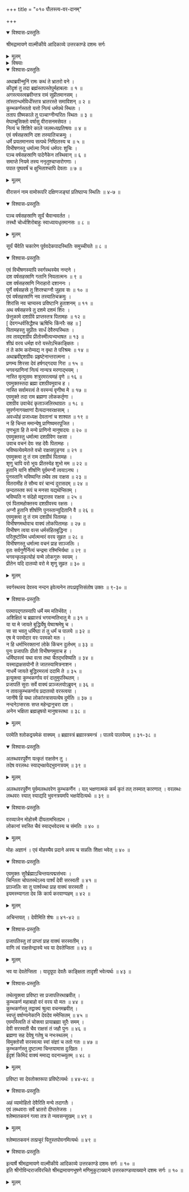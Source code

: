 +++
title = "०१० पौलस्त्य-वर-दानम्"

+++

<details open><summary>विश्वास-प्रस्तुतिः</summary>

श्रीमद्रामायणे वाल्मीकीये आदिकाव्ये उत्तरकाण्डे दशमः सर्गः
</details>

<details><summary>मूलम्</summary>

श्रीमद्रामायणे वाल्मीकीये आदिकाव्ये उत्तरकाण्डे दशमः सर्गः
</details>

<details><summary>विषयाः</summary>

रावणादि-तपस्-तुष्टेन ब्रह्मणा  
रावणाय तत्-प्रार्थनानुसारेण  
मानुषान्य-सर्वावध्यत्व-वर-दान-पूर्वकं  
पुनः परितोषाच्  
छेदे छेदे पुनर् नव-नव-शिरः-प्ररोहादि-विषयक-वरान्तर-दानम् ॥ १॥  

विभीषणाय तत्-प्रार्थनानुरेधेन  
धार्मिकत्वादि-वर-दान-पूर्वकं स्वयं-चिर-जीवित्व-वरदानम् ॥ २ ॥ 

कुंभकर्णाय वरदान-प्रवृत्तेन ब्रह्मणा  
देव-गण-प्रार्थनया सरस्वतीं प्रति तज्-जिह्वा-संनिधानेन  
विपरीत-वर-वरण-करण-प्रेरणा ॥ ३ ॥ 

ब्रह्मणा सरस्वती-विमोहित-मनस्कतया  
कुंभकर्णेन चिर-स्वाप-याचने  
तस्मै तद्-दान-पूर्वकं स्व-लोक-गमनम् ॥ ४ ॥
</details>

<details open><summary>विश्वास-प्रस्तुतिः</summary>

अथाब्रवीन्मुनिं रामः कथं ते भ्रातरो वने ।  
कीदृशं तु तदा ब्रह्मंस्तपस्तेपुर्महाबलाः ॥ १ ॥  
अगस्त्यस्त्वब्रवीन्तत्र रामं सुप्रीतमानसम् ।  
तांस्तान्धर्मविधींस्तत्र भ्रातरस्ते समाविशन् ॥ २ ॥  
कुम्भकर्णस्ततो यत्तो नित्यं धर्मपथे स्थितः ।  
तताप ग्रीष्मकाले तु पञ्चाग्नीन्परितः स्थितः ॥ ३ ॥  
मेघाम्बुसिक्तो वर्षासु वीरासनमसेवत ।  
नित्यं च शिशिरे काले जलमध्यप्रतिश्रयः ॥ ४ ॥  
एवं वर्षसहस्राणि दश तस्यातिचक्रमुः ।  
धर्मे प्रयतमानस्य सत्पथे निष्ठितस्य च ॥ ५ ॥  
विभीषणस्तु धर्मात्मा नित्यं धर्मपरः शुचिः ।  
पञ्च वर्षसहस्राणि पादेनैकेन तस्थिवान् ॥ ६ ॥  
समाप्ते नियमे तस्य ननृतुश्चाप्सरोगणाः ।  
पपात पुष्पवर्षं च क्षुभिताश्चापि देवताः ॥ ७ ॥
</details>

<details><summary>मूलम्</summary>

अथाब्रवीन्मुनिं रामः कथं ते भ्रातरो वने ।  
कीदृशं तु तदा ब्रह्मंस्तपस्तेपुर्महाबलाः ॥ १ ॥  
अगस्त्यस्त्वब्रवीन्तत्र रामं सुप्रीतमानसम् ।  
तांस्तान्धर्मविधींस्तत्र भ्रातरस्ते समाविशन् ॥ २ ॥  
कुम्भकर्णस्ततो यत्तो नित्यं धर्मपथे स्थितः ।  
तताप ग्रीष्मकाले तु पञ्चाग्नीन्परितः स्थितः ॥ ३ ॥  
मेघाम्बुसिक्तो वर्षासु वीरासनमसेवत ।  
नित्यं च शिशिरे काले जलमध्यप्रतिश्रयः ॥ ४ ॥  
एवं वर्षसहस्राणि दश तस्यातिचक्रमुः ।  
धर्मे प्रयतमानस्य सत्पथे निष्ठितस्य च ॥ ५ ॥  
विभीषणस्तु धर्मात्मा नित्यं धर्मपरः शुचिः ।  
पञ्च वर्षसहस्राणि पादेनैकेन तस्थिवान् ॥ ६ ॥  
समाप्ते नियमे तस्य ननृतुश्चाप्सरोगणाः ।  
पपात पुष्पवर्षं च क्षुभिताश्चापि देवताः ॥ ७ ॥
</details>

वीरासनं नाम वामोरूपरि दक्षिणजङ्घां प्रतिष्ठाप्य स्थितिः ॥ ४-७ ॥

<details open><summary>विश्वास-प्रस्तुतिः</summary>

पञ्च वर्षसहस्राणि सूर्यं चैवान्ववर्तत ।  
तस्थौ चोर्ध्वशिरोबाहुः स्वाध्यायधृतमानसः ॥ ८ ॥
</details>

<details><summary>मूलम्</summary>

पञ्च वर्षसहस्राणि सूर्यं चैवान्ववर्तत ।  
तस्थौ चोर्ध्वशिरोबाहुः स्वाध्यायधृतमानसः ॥ ८ ॥
</details>

सूर्यं चैवेति चकारेण पूर्ववदेकपादस्थितिः समुच्चीयते ॥ ८ ॥

<details open><summary>विश्वास-प्रस्तुतिः</summary>

एवं विभीषणस्यापि स्वर्गस्थस्येव नन्दने ।  
दश वर्षसहस्राणि गतानि नियतात्मनः ॥ ९ ॥  
दश वर्षसहस्राणि निराहारो दशाननः ।  
पूर्णे वर्षसहस्रे तु शिरश्चाग्नौ जुहाव सः ॥ १० ॥  
एवं वर्षसहस्राणि नव तस्यातिचक्रमुः ।  
शिरांसि नव चाप्यस्य प्रविष्टानि हुताशनम् ॥ ११ ॥  
अथ वर्षसहस्त्रे तु दशमे दशमं शिरः ।  
छेत्तुकामे दशग्रीवे प्राप्तस्तत्र पितामहः ॥ १२ ॥  
\[ देवगन्धर्वसिद्धैश्च ऋषिभिः किंनरैः सह ॥ \]  
पितामहस्तु सुप्रीतः सार्धं देवैरुपस्थितः ।  
तव तावद्दशग्रीव प्रीतोस्मीत्यभ्यभाषत ॥ १३ ॥  
शीघ्रं वरय धर्मज्ञ वरो यस्तेऽभिकाङ्क्षितः ।  
तं ते कांम करोम्यद्य न वृथा ते परिश्रमः ॥ १४ ॥  
अथाब्रवीद्दशग्रीवः प्रहृष्टेनान्तरात्मना ।  
प्रणम्य शिरसा देवं हर्षगद्गदया गिरा ॥ १५ ॥  
भगवन्प्राणिनां नित्यं नान्यत्र मरणाद्भयम् ।  
नास्ति मृत्युसमः शत्रुरमरत्वमहं वृणे ॥ १६ ॥  
एवमुक्तस्तदा ब्रह्मा दशग्रीवमुवाच ह ।  
नास्ति सर्वामरत्वं ते वरमन्यं वृणीष्व मे ॥ १७ ॥  
एवमुक्ते तदा राम ब्रह्मणा लोककर्तृणा ।  
दशग्रीव उवाचेदं कृताञ्जलिरथाग्रतः ॥ १८ ॥  
सुपर्णनागयक्षाणां दैत्यदानवरक्षसाम् ।  
अवध्योहं प्रजाध्यक्ष देवतानां च शाश्वत ॥ १९ ॥  
न हि चिन्ता ममान्येषु प्राणिष्वमरपूजित ।  
तृणभूता हि ते मन्ये प्राणिनो मानुषादयः ॥ २० ॥  
एवमुक्तस्तु धर्मात्मा दशग्रीवेण रक्षसा ।  
उवाच वचनं देवः सह देवैः पितामहः ।  
भविष्यत्येवमेतत्ते वचो राक्षसपुङ्गव ॥ २१ ॥  
एवमुक्त्वा तु तं राम दशग्रीवं पितामहः ।  
शृणु चापि वरो भूयः प्रीतस्येह शुभो मम ॥ २२ ॥  
हुतानि यानि शीर्षाणि पूर्वमग्नौ त्वयाऽनघ ।  
पुनस्तानि भविष्यन्ति तथैव तव राक्षस ॥ २३ ॥  
वितरामीह ते सौम्य वरं चान्यं दुरासदम् ॥ २४ ॥  
छन्दतस्तव रूपं च मनसा यद्यथेप्सितम् ।  
भविष्यति न संदेहो मद्वरात्तव राक्षस ॥ २५ ॥  
एवं पितामहोक्तस्य दशग्रीवस्य रक्षसः ।  
अग्नौ हुतानि शीर्षाणि पुनस्तान्युदितानि वै ॥ २६ ॥  
एवमुक्त्वा तु तं राम दशग्रीवं पितामहः ।  
विभीषणमथोवाच वाक्यं लोकपितामहः ॥ २७ ॥  
विभीषण त्वया वत्स धर्मसंहितबुद्धिना ।  
परितुष्टोस्मि धर्मात्मन्वरं वरय सुव्रत ॥ २८ ॥  
विभीषणस्तु धर्मात्मा वचनं प्राह साञ्जलिः ।  
वृतः सर्वगुणैर्नित्यं चन्द्रमा रश्मिभिर्यथा ॥ २९ ॥  
भगवन्कृतकृत्योहं यन्मे लोकगुरुः स्वयम् ।  
प्रीतेन यदि दातव्यो वरो मे शृणु सुव्रत ॥ ३० ॥
</details>

<details><summary>मूलम्</summary>

एवं विभीषणस्यापि स्वर्गस्थस्येव नन्दने ।  
दश वर्षसहस्राणि गतानि नियतात्मनः ॥ ९ ॥  
दश वर्षसहस्राणि निराहारो दशाननः ।  
पूर्णे वर्षसहस्रे तु शिरश्चाग्नौ जुहाव सः ॥ १० ॥  
एवं वर्षसहस्राणि नव तस्यातिचक्रमुः ।  
शिरांसि नव चाप्यस्य प्रविष्टानि हुताशनम् ॥ ११ ॥  
अथ वर्षसहस्त्रे तु दशमे दशमं शिरः ।  
छेत्तुकामे दशग्रीवे प्राप्तस्तत्र पितामहः ॥ १२ ॥  
\[ देवगन्धर्वसिद्धैश्च ऋषिभिः किंनरैः सह ॥ \]  
पितामहस्तु सुप्रीतः सार्धं देवैरुपस्थितः ।  
तव तावद्दशग्रीव प्रीतोस्मीत्यभ्यभाषत ॥ १३ ॥  
शीघ्रं वरय धर्मज्ञ वरो यस्तेऽभिकाङ्क्षितः ।  
तं ते कांम करोम्यद्य न वृथा ते परिश्रमः ॥ १४ ॥  
अथाब्रवीद्दशग्रीवः प्रहृष्टेनान्तरात्मना ।  
प्रणम्य शिरसा देवं हर्षगद्गदया गिरा ॥ १५ ॥  
भगवन्प्राणिनां नित्यं नान्यत्र मरणाद्भयम् ।  
नास्ति मृत्युसमः शत्रुरमरत्वमहं वृणे ॥ १६ ॥  
एवमुक्तस्तदा ब्रह्मा दशग्रीवमुवाच ह ।  
नास्ति सर्वामरत्वं ते वरमन्यं वृणीष्व मे ॥ १७ ॥  
एवमुक्ते तदा राम ब्रह्मणा लोककर्तृणा ।  
दशग्रीव उवाचेदं कृताञ्जलिरथाग्रतः ॥ १८ ॥  
सुपर्णनागयक्षाणां दैत्यदानवरक्षसाम् ।  
अवध्योहं प्रजाध्यक्ष देवतानां च शाश्वत ॥ १९ ॥  
न हि चिन्ता ममान्येषु प्राणिष्वमरपूजित ।  
तृणभूता हि ते मन्ये प्राणिनो मानुषादयः ॥ २० ॥  
एवमुक्तस्तु धर्मात्मा दशग्रीवेण रक्षसा ।  
उवाच वचनं देवः सह देवैः पितामहः ।  
भविष्यत्येवमेतत्ते वचो राक्षसपुङ्गव ॥ २१ ॥  
एवमुक्त्वा तु तं राम दशग्रीवं पितामहः ।  
शृणु चापि वरो भूयः प्रीतस्येह शुभो मम ॥ २२ ॥  
हुतानि यानि शीर्षाणि पूर्वमग्नौ त्वयाऽनघ ।  
पुनस्तानि भविष्यन्ति तथैव तव राक्षस ॥ २३ ॥  
वितरामीह ते सौम्य वरं चान्यं दुरासदम् ॥ २४ ॥  
छन्दतस्तव रूपं च मनसा यद्यथेप्सितम् ।  
भविष्यति न संदेहो मद्वरात्तव राक्षस ॥ २५ ॥  
एवं पितामहोक्तस्य दशग्रीवस्य रक्षसः ।  
अग्नौ हुतानि शीर्षाणि पुनस्तान्युदितानि वै ॥ २६ ॥  
एवमुक्त्वा तु तं राम दशग्रीवं पितामहः ।  
विभीषणमथोवाच वाक्यं लोकपितामहः ॥ २७ ॥  
विभीषण त्वया वत्स धर्मसंहितबुद्धिना ।  
परितुष्टोस्मि धर्मात्मन्वरं वरय सुव्रत ॥ २८ ॥  
विभीषणस्तु धर्मात्मा वचनं प्राह साञ्जलिः ।  
वृतः सर्वगुणैर्नित्यं चन्द्रमा रश्मिभिर्यथा ॥ २९ ॥  
भगवन्कृतकृत्योहं यन्मे लोकगुरुः स्वयम् ।  
प्रीतेन यदि दातव्यो वरो मे शृणु सुव्रत ॥ ३० ॥
</details>

स्वर्गस्थस्य देवस्य नन्दन इवेत्यनेन तपःप्रवृत्तिसंतोष उक्तः ॥ ९-३० ॥

<details open><summary>विश्वास-प्रस्तुतिः</summary>

परमापद्गतस्यापि धर्मे मम मतिर्भवेत् ।  
अशिक्षितं च ब्रह्मास्त्रं भगवन्मतिभातु मे ॥ ३१ ॥  
या या मे जायते बुद्धिर्येषु येष्वाश्रमेषु च ।  
सा सा भवतु धर्मिष्ठा तं तु धर्मं च पालये ॥ ३२ ॥  
एष मे परमोदार वरः परमको मतः ।  
न हि धर्माभिरक्तानां लोके किंचन दुर्लभम् ॥ ३३ ॥  
पुनः प्रजापतिः प्रीतो विभीषणमुवाच ह ।  
धर्मिष्ठस्त्वं यथा वत्स तथा चैतद्भविष्यति ॥ ३४ ॥  
यस्माद्राक्षसयोनौ ते जातस्यामित्रनाशन ।  
नाधर्मे जायते बुद्धिरमरत्वं ददामि ते ॥ ३५ ॥  
इत्युक्त्वा कुम्भकर्णाय वरं दातुमुपस्थितम् ।  
प्रजापतिं सुराः सर्वे वाक्यं प्राञ्जलयोऽब्रुवन् ॥ ३६ ॥  
न तावत्कुम्भकर्णाय प्रदातव्यो वरस्त्वया ।  
जानीषे हि यथा लोकांस्त्रासयत्येष दुर्मतिः ॥ ३७ ॥  
नन्दनेऽप्सरसः सप्त महेन्द्रानुचरा दश ।  
अनेन भक्षिता ब्रह्मन्नृषयो मानुषास्तथा ॥ ३८ ॥
</details>

<details><summary>मूलम्</summary>

परमापद्गतस्यापि धर्मे मम मतिर्भवेत् ।  
अशिक्षितं च ब्रह्मास्त्रं भगवन्मतिभातु मे ॥ ३१ ॥  
या या मे जायते बुद्धिर्येषु येष्वाश्रमेषु च ।  
सा सा भवतु धर्मिष्ठा तं तु धर्मं च पालये ॥ ३२ ॥  
एष मे परमोदार वरः परमको मतः ।  
न हि धर्माभिरक्तानां लोके किंचन दुर्लभम् ॥ ३३ ॥  
पुनः प्रजापतिः प्रीतो विभीषणमुवाच ह ।  
धर्मिष्ठस्त्वं यथा वत्स तथा चैतद्भविष्यति ॥ ३४ ॥  
यस्माद्राक्षसयोनौ ते जातस्यामित्रनाशन ।  
नाधर्मे जायते बुद्धिरमरत्वं ददामि ते ॥ ३५ ॥  
इत्युक्त्वा कुम्भकर्णाय वरं दातुमुपस्थितम् ।  
प्रजापतिं सुराः सर्वे वाक्यं प्राञ्जलयोऽब्रुवन् ॥ ३६ ॥  
न तावत्कुम्भकर्णाय प्रदातव्यो वरस्त्वया ।  
जानीषे हि यथा लोकांस्त्रासयत्येष दुर्मतिः ॥ ३७ ॥  
नन्दनेऽप्सरसः सप्त महेन्द्रानुचरा दश ।  
अनेन भक्षिता ब्रह्मन्नृषयो मानुषास्तथा ॥ ३८ ॥
</details>

परमेति श्लोकद्वयमेकं वाक्यम् ॥ ब्रह्मास्त्रं ब्रह्मास्त्रमन्त्रं । पालये पालयेयम् ॥ ३१-३८ ॥

<details open><summary>विश्वास-प्रस्तुतिः</summary>

अलब्धवरपूर्वेण यत्कृतं राक्षसेन तु ।  
तदेष वरलब्धः स्याद्भक्षयेद्भुवनत्रयम् ॥ ३९ ॥
</details>

<details><summary>मूलम्</summary>

अलब्धवरपूर्वेण यत्कृतं राक्षसेन तु ।  
तदेष वरलब्धः स्याद्भक्षयेद्भुवनत्रयम् ॥ ३९ ॥
</details>

अलब्धवरपूर्वेण पूर्वमलब्धवरेण कुम्भकर्णेन । यत् भक्षणात्मकं कर्म कृतं तत् तस्मात् कारणात् । वरलब्धः लब्धवरः स्यात् स्याद्यदि भुवनत्रयमपि भक्षयेदित्यर्थः ॥ ३९ ॥

<details open><summary>विश्वास-प्रस्तुतिः</summary>

वरव्याजेन मोहोस्मै दीयतामभितप्रभ ।  
लोकानां स्वस्ति चैवं स्याद्भवेदस्य च संमतिः ॥ ४० ॥
</details>

<details><summary>मूलम्</summary>

वरव्याजेन मोहोस्मै दीयतामभितप्रभ ।  
लोकानां स्वस्ति चैवं स्याद्भवेदस्य च संमतिः ॥ ४० ॥
</details>

मोहः अज्ञानं । एवं मोहस्यैव प्रदाने अस्य च सन्नतिः शिक्षा भवेत् ॥ ४० ॥

<details open><summary>विश्वास-प्रस्तुतिः</summary>

एवमुक्तः सुरैर्ब्रह्माऽचिन्तयत्पद्मसंभवः ।  
चिन्तिता चोपतस्थेऽस्य पार्श्वं देवी सरस्वती ॥ ४१ ॥  
प्राञ्जलिः सा तु पार्श्वस्था प्राह वाक्यं सरस्वती ।  
इयमस्म्यागता देव किं कार्य करवाण्यहम् ॥ ४२ ॥
</details>

<details><summary>मूलम्</summary>

एवमुक्तः सुरैर्ब्रह्माऽचिन्तयत्पद्मसंभवः ।  
चिन्तिता चोपतस्थेऽस्य पार्श्वं देवी सरस्वती ॥ ४१ ॥  
प्राञ्जलिः सा तु पार्श्वस्था प्राह वाक्यं सरस्वती ।  
इयमस्म्यागता देव किं कार्य करवाण्यहम् ॥ ४२ ॥
</details>

अचिन्तयत् । देवीमिति शेषः ॥ ४१-४२ ॥

<details open><summary>विश्वास-प्रस्तुतिः</summary>

प्रजापतिस्तु तां प्राप्तां प्राह वाक्यं सरस्वतीम् ।  
वाणि त्वं राक्षसेन्द्रास्ये भव या देवतेप्सिता ॥ ४३ ॥
</details>

<details><summary>मूलम्</summary>

प्रजापतिस्तु तां प्राप्तां प्राह वाक्यं सरस्वतीम् ।  
वाणि त्वं राक्षसेन्द्रास्ये भव या देवतेप्सिता ॥ ४३ ॥
</details>

भव या देवतेप्सिता । यादृग्रूपा देवतैः काङ्क्षिता तादृशी भवेत्यर्थः ॥ ४३ ॥

<details open><summary>विश्वास-प्रस्तुतिः</summary>

तथेत्युक्त्वा प्रविष्टा सा प्रजापतिरथाब्रवीत् ।  
कुम्भकर्ण महाबाहो वरं वरय यो मतः ॥ ४४ ॥  
कुम्भकर्णस्तु तद्वाक्यं श्रुत्वा वचनमब्रवीत् ।  
स्वप्तुं वर्षाण्यनेकानि देवदेव ममेप्सितम् ॥ ४५ ॥  
एवमस्त्विति तं चोक्त्वा प्रायाब्रह्मा सुरैः समम् ।  
देवी सरस्वती चैव राक्षसं तं जहौ पुनः ॥ ४६ ॥  
ब्रह्मणा सह देवेषु गतेषु च नभःस्थलम् ।  
विमुक्तोसौ सरस्वत्या स्वां संज्ञां च ततो गतः ॥ ४७ ॥  
कुम्भकर्णस्तु दुष्टात्मा चिन्तयामास दुःखितः ।  
ईदृशं किमिदं वाक्यं ममाद्य वदनाच्च्युतम् ॥ ४८ ॥
</details>

<details><summary>मूलम्</summary>

तथेत्युक्त्वा प्रविष्टा सा प्रजापतिरथाब्रवीत् ।  
कुम्भकर्ण महाबाहो वरं वरय यो मतः ॥ ४४ ॥  
कुम्भकर्णस्तु तद्वाक्यं श्रुत्वा वचनमब्रवीत् ।  
स्वप्तुं वर्षाण्यनेकानि देवदेव ममेप्सितम् ॥ ४५ ॥  
एवमस्त्विति तं चोक्त्वा प्रायाब्रह्मा सुरैः समम् ।  
देवी सरस्वती चैव राक्षसं तं जहौ पुनः ॥ ४६ ॥  
ब्रह्मणा सह देवेषु गतेषु च नभःस्थलम् ।  
विमुक्तोसौ सरस्वत्या स्वां संज्ञां च ततो गतः ॥ ४७ ॥  
कुम्भकर्णस्तु दुष्टात्मा चिन्तयामास दुःखितः ।  
ईदृशं किमिदं वाक्यं ममाद्य वदनाच्च्युतम् ॥ ४८ ॥
</details>

प्रविष्टा सा देवतोक्तरूपा प्रविष्टेत्यर्थः ॥ ४४-४८ ॥

<details open><summary>विश्वास-प्रस्तुतिः</summary>

अहं व्यामोहितो देवैरिति मन्ये तदागतैः ।  
एवं लब्धवराः सर्वे भ्रातरो दीप्ततेजसः ।  
श्लेष्मातकवनं गत्वा तत्र ते न्यवसन्सुखम् ॥ ४९ ॥
</details>

<details><summary>मूलम्</summary>

अहं व्यामोहितो देवैरिति मन्ये तदागतैः ।  
एवं लब्धवराः सर्वे भ्रातरो दीप्ततेजसः ।  
श्लेष्मातकवनं गत्वा तत्र ते न्यवसन्सुखम् ॥ ४९ ॥
</details>

श्लेष्मातकवनं तत्प्रचुरं पितुस्तपोवनमित्यर्थः ॥ ४९ ॥

<details open><summary>विश्वास-प्रस्तुतिः</summary>

इत्यार्षे श्रीमद्रामायणे वाल्मीकीये आदिकाव्ये उत्तरकाण्डे दशमः सर्गः ॥ १० ॥  
इति श्रीगोविन्दराजविरचिते श्रीमद्रामायणभूषणे मणिमुकुटाख्याने उत्तरकाण्डव्याख्याने दशमः सर्गः ॥ १० ॥
</details>

<details><summary>मूलम्</summary>

इत्यार्षे श्रीमद्रामायणे वाल्मीकीये आदिकाव्ये उत्तरकाण्डे दशमः सर्गः ॥ १० ॥  
इति श्रीगोविन्दराजविरचिते श्रीमद्रामायणभूषणे मणिमुकुटाख्याने उत्तरकाण्डव्याख्याने दशमः सर्गः ॥ १० ॥
</details>

